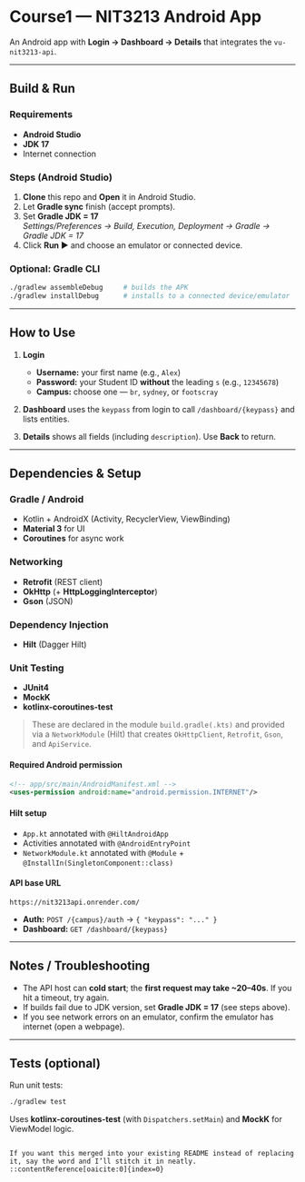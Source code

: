 
# Course1 — NIT3213 Android App

An Android app with **Login → Dashboard → Details** that integrates the `vu-nit3213-api`.

---

## Build & Run

### Requirements
- **Android Studio** 
- **JDK 17**
- Internet connection

### Steps (Android Studio)
1. **Clone** this repo and **Open** it in Android Studio.
2. Let **Gradle sync** finish (accept prompts).
3. Set **Gradle JDK = 17**  
   *Settings/Preferences → Build, Execution, Deployment → Gradle → Gradle JDK = 17*
4. Click **Run ▶** and choose an emulator or connected device.

### Optional: Gradle CLI
```bash
./gradlew assembleDebug     # builds the APK
./gradlew installDebug      # installs to a connected device/emulator
````

---

## How to Use

1. **Login**

   * **Username:** your first name (e.g., `Alex`)
   * **Password:** your Student ID **without** the leading `s` (e.g., `12345678`)
   * **Campus:** choose one — `br`, `sydney`, or `footscray`
2. **Dashboard** uses the `keypass` from login to call `/dashboard/{keypass}` and lists entities.
3. **Details** shows all fields (including `description`). Use **Back** to return.

---

## Dependencies & Setup

### Gradle / Android

* Kotlin + AndroidX (Activity, RecyclerView, ViewBinding)
* **Material 3** for UI
* **Coroutines** for async work

### Networking

* **Retrofit** (REST client)
* **OkHttp** (+ **HttpLoggingInterceptor**)
* **Gson** (JSON)

### Dependency Injection

* **Hilt** (Dagger Hilt)

### Unit Testing

* **JUnit4**
* **MockK**
* **kotlinx-coroutines-test**

> These are declared in the module `build.gradle(.kts)` and provided via a `NetworkModule` (Hilt) that creates `OkHttpClient`, `Retrofit`, `Gson`, and `ApiService`.

#### Required Android permission

```xml
<!-- app/src/main/AndroidManifest.xml -->
<uses-permission android:name="android.permission.INTERNET"/>
```

#### Hilt setup

* `App.kt` annotated with `@HiltAndroidApp`
* Activities annotated with `@AndroidEntryPoint`
* `NetworkModule.kt` annotated with `@Module` + `@InstallIn(SingletonComponent::class)`

#### API base URL

```
https://nit3213api.onrender.com/
```

* **Auth:** `POST /{campus}/auth` → `{ "keypass": "..." }`
* **Dashboard:** `GET /dashboard/{keypass}`

---

## Notes / Troubleshooting

* The API host can **cold start**; the **first request may take \~20–40s**. If you hit a timeout, try again.
* If builds fail due to JDK version, set **Gradle JDK = 17** (see steps above).
* If you see network errors on an emulator, confirm the emulator has internet (open a webpage).

---

## Tests (optional)

Run unit tests:

```bash
./gradlew test
```

Uses **kotlinx-coroutines-test** (with `Dispatchers.setMain`) and **MockK** for ViewModel logic.

```

If you want this merged into your existing README instead of replacing it, say the word and I’ll stitch it in neatly.
::contentReference[oaicite:0]{index=0}
```
